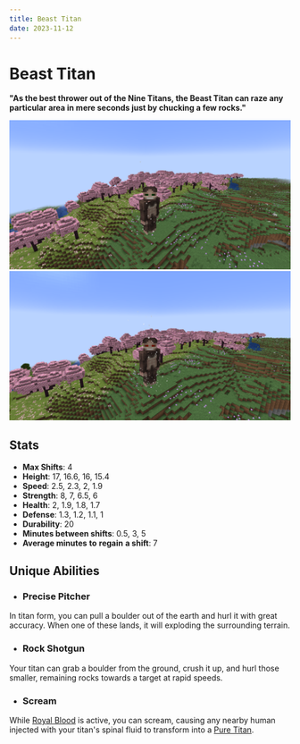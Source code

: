```yaml
---
title: Beast Titan
date: 2023-11-12
---
```


# Beast Titan
**"As the best thrower out of the Nine Titans, the Beast Titan can raze any particular area in mere seconds just by chucking a few rocks."**

![The Beast Titan in a Cherry Blossom biome](../images/beast_titan_full.png)
![The Beast Titan with Royal Blood active in a Cherry Blossom biome](../images/beast_titan_rb_full.png)

## Stats
* __Max Shifts__: 4
* __Height__: 17, 16.6, 16, 15.4
* __Speed__: 2.5, 2.3, 2, 1.9
* __Strength__: 8, 7, 6.5, 6
* __Health__: 2, 1.9, 1.8, 1.7
* __Defense__: 1.3, 1.2, 1.1, 1
* __Durability__: 20
* __Minutes between shifts__: 0.5, 3, 5
* __Average minutes__ __to__ __regain__ __a shift__: 7

## Unique Abilities
* ### Precise Pitcher
In titan form, you can pull a boulder out of the earth and hurl it with great accuracy. When one of these lands, it will exploding the surrounding terrain.
* ### Rock Shotgun
Your titan can grab a boulder from the ground, crush it up, and hurl those smaller, remaining rocks towards a target at rapid speeds.
* ### Scream
While [Royal Blood](../misc/royal_blood.md) is active, you can scream, causing any nearby human injected with your titan's spinal fluid to transform into a [Pure Titan](./misc/pure_titans.md).